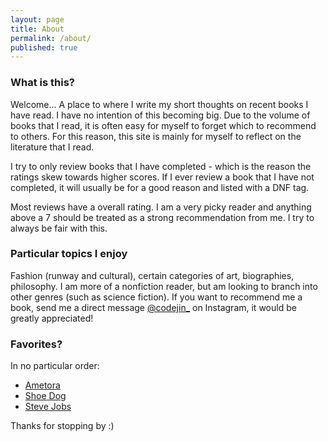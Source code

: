```yaml
---
layout: page
title: About
permalink: /about/
published: true
---
```

### What is this?

Welcome...
A place to where I write my short thoughts on recent books I have read. I have no intention of this becoming big. Due to the volume of books that I read, it is often easy for myself to forget which to recommend to others. For this reason, this site is mainly for myself to reflect on the literature that I read.

I try to only review books that I have completed - which is the reason the ratings skew towards higher scores. If I ever review a book that I have not completed, it will usually be for a good reason and listed with a DNF tag.

Most reviews have a overall rating. I am a very picky reader and anything above a 7 should be treated as a strong recommendation from me. I try to always be fair with this.

### Particular topics I enjoy
Fashion (runway and cultural), certain categories of art, biographies, philosophy. I am more of a nonfiction reader, but am looking to branch into other genres (such as science fiction). 
If you want to recommend me a book, send me a direct message [@codejin_](https://instagram.com/codejin_/) on Instagram, it would be greatly appreciated!

### Favorites?
In no particular order:
- [Ametora](https://jinsung-kim.github.io/ametora/)
- [Shoe Dog](https://jinsung-kim.github.io/shoe-dog/)
- [Steve Jobs](https://jinsung-kim.github.io/steve-jobs/)

Thanks for stopping by :)
